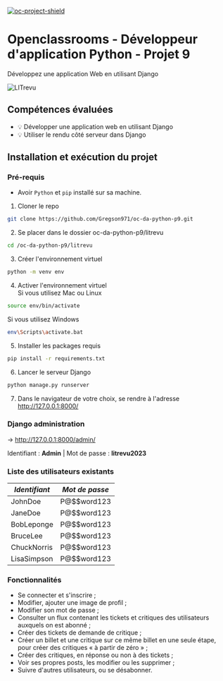 [![oc-project-shield][oc-project-shield]][oc-project-url]

[oc-project-shield]: https://img.shields.io/badge/OPENCLASSROOMS-PROJECT-blueviolet?style=for-the-badge
[oc-project-url]: https://openclassrooms.com/fr/paths/518-developpeur-dapplication-python

# Openclassrooms - Développeur d'application Python - Projet 9

Développez une application Web en utilisant Django

![LITrevu](https://user.oc-static.com/upload/2023/06/29/168805567091_LITrevu%20banner.png)

## Compétences évaluées

- :bulb: Développer une application web en utilisant Django
- :bulb: Utiliser le rendu côté serveur dans Django

## Installation et exécution du projet

### Pré-requis

- Avoir `Python` et `pip` installé sur sa machine.

1. Cloner le repo

```sh
git clone https://github.com/Gregson971/oc-da-python-p9.git
```

2. Se placer dans le dossier oc-da-python-p9/litrevu

```sh
cd /oc-da-python-p9/litrevu
```

3. Créer l'environnement virtuel

```sh
python -m venv env
```

4. Activer l'environnement virtuel \
   Si vous utilisez Mac ou Linux

```sh
source env/bin/activate
```

Si vous utilisez Windows

```sh
env\Scripts\activate.bat
```

5. Installer les packages requis

```sh
pip install -r requirements.txt
```

6. Lancer le serveur Django

```sh
python manage.py runserver
```

7. Dans le navigateur de votre choix, se rendre à l'adresse http://127.0.0.1:8000/

### Django administration

&rarr; http://127.0.0.1:8000/admin/

Identifiant : **Admin** | Mot de passe : **litrevu2023**

### Liste des utilisateurs existants

| _Identifiant_ | _Mot de passe_ |
| ------------- | -------------- |
| JohnDoe       | P@$$word123    |
| JaneDoe       | P@$$word123    |
| BobLeponge    | P@$$word123    |
| BruceLee      | P@$$word123    |
| ChuckNorris   | P@$$word123    |
| LisaSimpson   | P@$$word123    |

### Fonctionnalités

- Se connecter et s'inscrire ;
- Modifier, ajouter une image de profil ;
- Modifier son mot de passe ;
- Consulter un flux contenant les tickets et critiques des utilisateurs auxquels on est abonné ;
- Créer des tickets de demande de critique ;
- Créer un billet et une critique sur ce même billet en une seule étape, pour créer des critiques « à partir de zéro » ;
- Créer des critiques, en réponse ou non à des tickets ;
- Voir ses propres posts, les modifier ou les supprimer ;
- Suivre d'autres utilisateurs, ou se désabonner.
